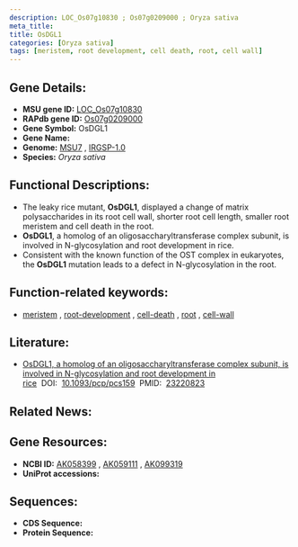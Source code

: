 ```yaml
---
description: LOC_Os07g10830 ; Os07g0209000 ; Oryza sativa
meta_title:
title: OsDGL1
categories: [Oryza sativa]
tags: [meristem, root development, cell death, root, cell wall]
---
```


## Gene Details:
- **MSU gene ID:** [LOC_Os07g10830](http://rice.uga.edu/cgi-bin/ORF_infopage.cgi?orf=LOC_Os07g10830)  
- **RAPdb gene ID:** [Os07g0209000](https://rapdb.dna.affrc.go.jp/locus/?name=Os07g0209000)  
- **Gene Symbol:** OsDGL1
- **Gene Name:**
- **Genome:**  [MSU7](http://rice.uga.edu/)&nbsp;,&nbsp;[IRGSP-1.0](https://rapdb.dna.affrc.go.jp/download/irgsp1.html)
- **Species:** *Oryza sativa*

## Functional Descriptions:
   - The leaky rice mutant, **OsDGL1**, displayed a change of matrix polysaccharides in its root cell wall, shorter root cell length, smaller root meristem and cell death in the root.
   - **OsDGL1**, a homolog of an oligosaccharyltransferase complex subunit, is involved in N-glycosylation and root development in rice.
   - Consistent with the known function of the OST complex in eukaryotes, the **OsDGL1** mutation leads to a defect in N-glycosylation in the root.

## Function-related keywords:
   - [meristem](/tags/meristem/)&nbsp;,&nbsp;[root-development](/tags/root-development/)&nbsp;,&nbsp;[cell-death](/tags/cell-death/)&nbsp;,&nbsp;[root](/tags/root/)&nbsp;,&nbsp;[cell-wall](/tags/cell-wall/)

## Literature:
   - [OsDGL1, a homolog of an oligosaccharyltransferase complex subunit, is involved in N-glycosylation and root development in rice](https://www.doi.org/10.1093/pcp/pcs159)&nbsp;&nbsp;DOI:&nbsp;&nbsp;[10.1093/pcp/pcs159](https://www.doi.org/10.1093/pcp/pcs159)&nbsp;&nbsp;PMID:&nbsp;&nbsp;[23220823](https://pubmed.ncbi.nlm.nih.gov/23220823/)

## Related News:

## Gene Resources:
- **NCBI ID:**  [AK058399](http://www.ncbi.nlm.nih.gov/nuccore/AK058399)&nbsp;,&nbsp;[AK059111](http://www.ncbi.nlm.nih.gov/nuccore/AK059111)&nbsp;,&nbsp;[AK099319](http://www.ncbi.nlm.nih.gov/nuccore/AK099319)
- **UniProt accessions:** [](https://www.uniprot.org/uniprotkb//entry)

## Sequences:
- **CDS Sequence:**
- **Protein Sequence:**
